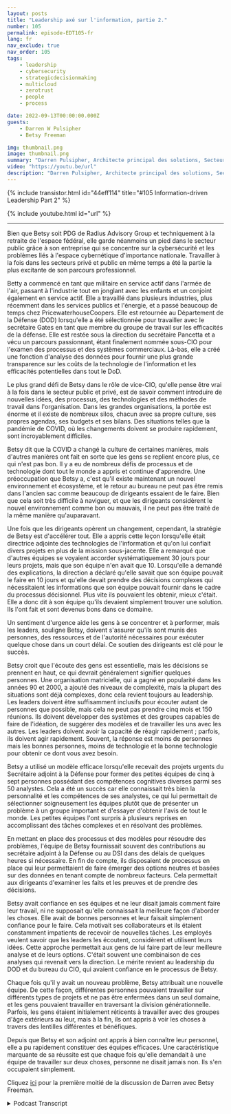 ```yaml
---
layout: posts
title: "Leadership axé sur l'information, partie 2."
number: 105
permalink: episode-EDT105-fr
lang: fr
nav_exclude: true
nav_order: 105
tags:
    - leadership
    - cybersecurity
    - strategicdecisionmaking
    - multicloud
    - zerotrust
    - people
    - process

date: 2022-09-13T00:00:00.000Z
guests:
    - Darren W Pulsipher
    - Betsy Freeman

img: thumbnail.png
image: thumbnail.png
summary: "Darren Pulsipher, Architecte principal des solutions, Secteur public, Intel, poursuit sa discussion avec Betsy Freeman, PDG de Radius Advisory Group, sur son expérience en tant que leader axé sur l'information dans les secteurs public et privé. Deuxième partie sur deux."
video: "https://youtu.be/url"
description: "Darren Pulsipher, Architecte principal des solutions, Secteur public, Intel, poursuit sa discussion avec Betsy Freeman, PDG de Radius Advisory Group, sur son expérience en tant que leader axé sur l'information dans les secteurs public et privé. Deuxième partie sur deux."
---
```


<div>
{% include transistor.html id="44eff114" title="#105 Information-driven Leadership Part 2" %}

{% include youtube.html id="url" %}
</div>

---

Bien que Betsy soit PDG de Radius Advisory Group et techniquement à la retraite de l'espace fédéral, elle garde néanmoins un pied dans le secteur public grâce à son entreprise qui se concentre sur la cybersécurité et les problèmes liés à l'espace cybernétique d'importance nationale. Travailler à la fois dans les secteurs privé et public en même temps a été la partie la plus excitante de son parcours professionnel.

Betty a commencé en tant que militaire en service actif dans l'armée de l'air, passant à l'industrie tout en jonglant avec les enfants et un conjoint également en service actif. Elle a travaillé dans plusieurs industries, plus récemment dans les services publics et l'énergie, et a passé beaucoup de temps chez PricewaterhouseCoopers. Elle est retournée au Département de la Défense (DOD) lorsqu'elle a été sélectionnée pour travailler avec le secrétaire Gates en tant que membre du groupe de travail sur les efficacités de la défense. Elle est restée sous la direction du secrétaire Pancetta et a vécu un parcours passionnant, étant finalement nommée sous-CIO pour l'examen des processus et des systèmes commerciaux. Là-bas, elle a créé une fonction d'analyse des données pour fournir une plus grande transparence sur les coûts de la technologie de l'information et les efficacités potentielles dans tout le DoD.

Le plus grand défi de Betsy dans le rôle de vice-CIO, qu'elle pense être vrai à la fois dans le secteur public et privé, est de savoir comment introduire de nouvelles idées, des processus, des technologies et des méthodes de travail dans l'organisation. Dans les grandes organisations, la portée est énorme et il existe de nombreux silos, chacun avec sa propre culture, ses propres agendas, ses budgets et ses bilans. Des situations telles que la pandémie de COVID, où les changements doivent se produire rapidement, sont incroyablement difficiles.

Betsy dit que la COVID a changé la culture de certaines manières, mais d'autres manières ont fait en sorte que les gens se replient encore plus, ce qui n'est pas bon. Il y a eu de nombreux défis de processus et de technologie dont tout le monde a appris et continue d'apprendre. Une préoccupation que Betsy a, c'est qu'il existe maintenant un nouvel environnement et écosystème, et le retour au bureau ne peut pas être remis dans l'ancien sac comme beaucoup de dirigeants essaient de le faire. Bien que cela soit très difficile à naviguer, et que les dirigeants considèrent le nouvel environnement comme bon ou mauvais, il ne peut pas être traité de la même manière qu'auparavant.

Une fois que les dirigeants opèrent un changement, cependant, la stratégie de Betsy est d'accélérer tout. Elle a appris cette leçon lorsqu'elle était directrice adjointe des technologies de l'information et qu'on lui confiait divers projets en plus de la mission sous-jacente. Elle a remarqué que d'autres équipes se voyaient accorder systématiquement 30 jours pour leurs projets, mais que son équipe n'en avait que 10. Lorsqu'elle a demandé des explications, la direction a déclaré qu'elle savait que son équipe pouvait le faire en 10 jours et qu'elle devait prendre des décisions complexes qui nécessitaient les informations que son équipe pouvait fournir dans le cadre du processus décisionnel. Plus vite ils pouvaient les obtenir, mieux c'était. Elle a donc dit à son équipe qu'ils devaient simplement trouver une solution. Ils l'ont fait et sont devenus bons dans ce domaine.

Un sentiment d'urgence aide les gens à se concentrer et à performer, mais les leaders, souligne Betsy, doivent s'assurer qu'ils sont munis des personnes, des ressources et de l'autorité nécessaires pour exécuter quelque chose dans un court délai. Ce soutien des dirigeants est clé pour le succès.

Betsy croit que l'écoute des gens est essentielle, mais les décisions se prennent en haut, ce qui devrait généralement signifier quelques personnes. Une organisation matricielle, qui a gagné en popularité dans les années 90 et 2000, a ajouté des niveaux de complexité, mais la plupart des situations sont déjà complexes, donc cela revient toujours au leadership. Les leaders doivent être suffisamment inclusifs pour écouter autant de personnes que possible, mais cela ne peut pas prendre cinq mois et 150 réunions. Ils doivent développer des systèmes et des groupes capables de faire de l'idéation, de suggérer des modèles et de travailler les uns avec les autres. Les leaders doivent avoir la capacité de réagir rapidement ; parfois, ils doivent agir rapidement. Souvent, la réponse est moins de personnes mais les bonnes personnes, moins de technologie et la bonne technologie pour obtenir ce dont vous avez besoin.

Betsy a utilisé un modèle efficace lorsqu'elle recevait des projets urgents du Secrétaire adjoint à la Défense pour former des petites équipes de cinq à sept personnes possédant des compétences cognitives diverses parmi ses 50 analystes. Cela a été un succès car elle connaissait très bien la personnalité et les compétences de ses analystes, ce qui lui permettait de sélectionner soigneusement les équipes plutôt que de présenter un problème à un groupe important et d'essayer d'obtenir l'avis de tout le monde. Les petites équipes l'ont surpris à plusieurs reprises en accomplissant des tâches complexes et en résolvant des problèmes.

En mettant en place des processus et des modèles pour résoudre des problèmes, l'équipe de Betsy fournissait souvent des contributions au secrétaire adjoint à la Défense ou au DSI dans des délais de quelques heures si nécessaire. En fin de compte, ils disposaient de processus en place qui leur permettaient de faire émerger des options neutres et basées sur des données en tenant compte de nombreux facteurs. Cela permettait aux dirigeants d'examiner les faits et les preuves et de prendre des décisions.

Betsy avait confiance en ses équipes et ne leur disait jamais comment faire leur travail, ni ne supposait qu'elle connaissait la meilleure façon d'aborder les choses. Elle avait de bonnes personnes et leur faisait simplement confiance pour le faire. Cela motivait ses collaborateurs et ils étaient constamment impatients de recevoir de nouvelles tâches. Les employés veulent savoir que les leaders les écoutent, considèrent et utilisent leurs idées. Cette approche permettait aux gens de lui faire part de leur meilleure analyse et de leurs options. C'était souvent une combinaison de ces analyses qui revenait vers la direction. Le mérite revient au leadership du DOD et du bureau du CIO, qui avaient confiance en le processus de Betsy.

Chaque fois qu'il y avait un nouveau problème, Betsy attribuait une nouvelle équipe. De cette façon, différentes personnes pouvaient travailler sur différents types de projets et ne pas être enfermées dans un seul domaine, et les gens pouvaient travailler en traversant la division générationnelle. Parfois, les gens étaient initialement réticents à travailler avec des groupes d'âge extérieurs au leur, mais à la fin, ils ont appris à voir les choses à travers des lentilles différentes et bénéfiques.

Depuis que Betsy et son adjoint ont appris à bien connaître leur personnel, elle a pu rapidement constituer des équipes efficaces. Une caractéristique marquante de sa réussite est que chaque fois qu'elle demandait à une équipe de travailler sur deux choses, personne ne disait jamais non. Ils s'en occupaient simplement.

Cliquez [ici](episode-EDT104) pour la première moitié de la discussion de Darren avec Betsy Freeman.



<details>
<summary> Podcast Transcript </summary>

<p></p>

</details>
